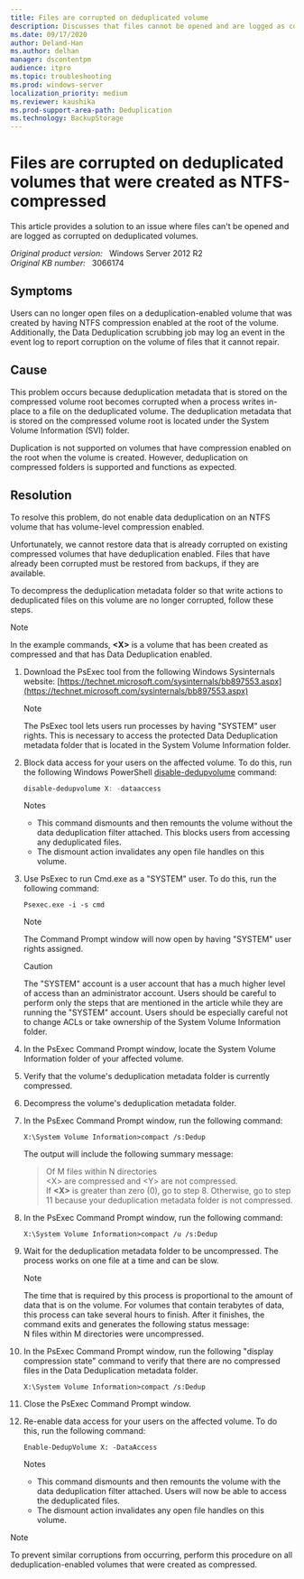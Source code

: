 ```yaml
---
title: Files are corrupted on deduplicated volume
description: Discusses that files cannot be opened and are logged as corrupted on deduplicated volumes that were created by having NTFS compression enabled. Provides a resolution.
ms.date: 09/17/2020
author: Deland-Han 
ms.author: delhan
manager: dscontentpm
audience: itpro
ms.topic: troubleshooting
ms.prod: windows-server
localization_priority: medium
ms.reviewer: kaushika
ms.prod-support-area-path: Deduplication
ms.technology: BackupStorage
---
```

# Files are corrupted on deduplicated volumes that were created as NTFS-compressed

This article provides a solution to an issue where files can't be opened and are logged as corrupted on deduplicated volumes.

_Original product version:_ &nbsp; Windows Server 2012 R2  
_Original KB number:_ &nbsp; 3066174

## Symptoms

Users can no longer open files on a deduplication-enabled volume that was created by having NTFS compression enabled at the root of the volume. Additionally, the Data Deduplication scrubbing job may log an event in the event log to report corruption on the volume of files that it cannot repair.

## Cause

This problem occurs because deduplication metadata that is stored on the compressed volume root becomes corrupted when a process writes in-place to a file on the deduplicated volume. The deduplication metadata that is stored on the compressed volume root is located under the System Volume Information (SVI) folder.

Duplication is not supported on volumes that have compression enabled on the root when the volume is created. However, deduplication on compressed folders is supported and functions as expected.

## Resolution

To resolve this problem, do not enable data deduplication on an NTFS volume that has volume-level compression enabled.

Unfortunately, we cannot restore data that is already corrupted on existing compressed volumes that have deduplication enabled. Files that have already been corrupted must be restored from backups, if they are available.

To decompress the deduplication metadata folder so that write actions to deduplicated files on this volume are no longer corrupted, follow these steps.

> [!NOTE]
> In the example commands, **\<X>** is a volume that has been created as compressed and that has Data Deduplication enabled.

1. Download the PsExec tool from the following Windows Sysinternals website:
    [https://technet.microsoft.com/sysinternals/bb897553.aspx](https://technet.microsoft.com/sysinternals/bb897553.aspx) 
    > [!NOTE]
    > The PsExec tool lets users run processes by having "SYSTEM" user rights. This is necessary to access the protected Data Deduplication metadata folder that is located in the System Volume Information folder.
2. Block data access for your users on the affected volume. To do this, run the following Windows PowerShell [disable-dedupvolume](/powershell/module/deduplication/disable-dedupvolume?view=win10-ps&preserve-view=true) command:

    ```powershell
    disable-dedupvolume X: -dataaccess
    ```  

    Notes
    - This command dismounts and then remounts the volume without the data deduplication filter attached. This blocks users from accessing any deduplicated files.
    - The dismount action invalidates any open file handles on this volume.

3. Use PsExec to run Cmd.exe as a "SYSTEM" user. To do this, run the following command:

    ```console
    Psexec.exe -i -s cmd
    ```  

    > [!NOTE]
    > The Command Prompt window will now open by having "SYSTEM" user rights assigned.

    > [!CAUTION]
    > The "SYSTEM" account is a user account that has a much higher level of access than an administrator account. Users should be careful to perform only the steps that are mentioned in the article while they are running the "SYSTEM" account. Users should be especially careful not to change ACLs or take ownership of the System Volume Information folder.
4. In the PsExec Command Prompt window, locate the System Volume Information folder of your affected volume.
5. Verify that the volume's deduplication metadata folder is currently compressed.
6. Decompress the volume's deduplication metadata folder.
7. In the PsExec Command Prompt window, run the following command:

    ```console
    X:\System Volume Information>compact /s:Dedup
    ```  

    The output will include the following summary message:

    > Of M files within N directories  
    > \<X> are compressed and \<Y> are not compressed.  
    > If **\<X>**  is greater than zero (0), go to step 8. Otherwise, go to step 11 because your deduplication metadata folder is not compressed.
8. In the PsExec Command Prompt window, run the following command:

    ```console
    X:\System Volume Information>compact /u /s:Dedup
    ```  

9. Wait for the deduplication metadata folder to be uncompressed. The process works on one file at a time and can be slow.

    > [!NOTE]
    > The time that is required by this process is proportional to the amount of data that is on the volume. For volumes that contain terabytes of data, this process can take several hours to finish. After it finishes, the command exits and generates the following status message:  
    > N files within M directories were uncompressed.

10. In the PsExec Command Prompt window, run the following "display compression state" command to verify that there are no compressed files in the Data Deduplication metadata folder.

    ```console
    X:\System Volume Information>compact /s:Dedup
    ```  

11. Close the PsExec Command Prompt window.
12. Re-enable data access for your users on the affected volume. To do this, run the following command:

    ```console
    Enable-DedupVolume X: -DataAccess
    ```  

    Notes

       - This command dismounts and then remounts the volume with the data deduplication filter attached. Users will now be able to access the deduplicated files.
       - The dismount action invalidates any open file handles on this volume.

> [!NOTE]
> To prevent similar corruptions from occurring, perform this procedure on all deduplication-enabled volumes that were created as compressed.

